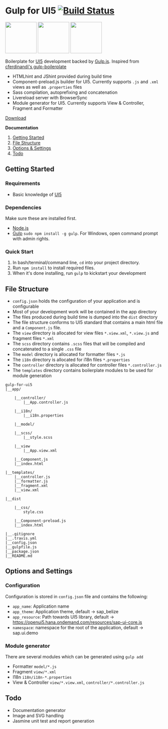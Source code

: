 # Gulp for UI5  [![Build Status](https://travis-ci.org/neel2292/gulp-for-ui5.svg?branch=master)](https://travis-ci.org/neel2292/gulp-for-ui5)

<img src="https://s3.amazonaws.com/media-p.slid.es/uploads/78377/images/1337731/gulp.png" height="100" />
<img src="https://upload.wikimedia.org/wikipedia/commons/thumb/c/ce/Plus_font_awesome.svg/2000px-Plus_font_awesome.svg.png" height="100" />
<img src="http://openui5.org/resources/OpenUI5_text_below.png" height="100" />

Boilerplate for [UI5](https://openui5.hana.ondemand.com/) development backed by [Gulp.js](http://gulpjs.com/). Inspired from [cferdinandi's gulp-boilerplate](https://github.com/cferdinandi/gulp-boilerplate)

* HTMLhint and JShint provided during build time
* Component-preload.js builder for UI5. Currently supports `.js` and `.xml` views as well as `.properties` files
* Sass compilation, autoprefixing and concatenation
* Livereload server with BrowserSync
* Module generator for UI5. Currently supports View & Controller, Fragment and Formatter

[Download](https://github.com/neel2292/gulp-for-ui5/archive/master.zip)

**Documentation**

1. [Getting Started](#getting-started)
2. [File Structure](#file-structure)
3. [Options & Settings](#options-and-settings)
4. [Todo](#todo)

## Getting Started

### Requirements
* Basic knowledge of [UI5](https://openui5.hana.ondemand.com/)

### Dependencies
Make sure these are installed first.

* [Node.js](http://nodejs.org)
* [Gulp](http://gulpjs.com) `sudo npm install -g gulp`. For Windows, open command prompt with admin rights.

### Quick Start

1. In bash/terminal/command line, `cd` into your project directory.
2. Run `npm install` to install required files.
3. When it's done installing, run `gulp` to kickstart your development

## File Structure

* `config.json` holds the configuration of your application and is configurable
* Most of your development work will be contained in the app directory
* The files produced during build time is dumped into the `dist` directory
* The file structure conforms to UI5 standard that contains a main html file and a `Component.js` file. 
* The `view` directory is allocated for view files `*.view.xml`, `*.view.js` and fragment files `*.xml` 
* The `scss` directory contains `.scss` files that will be compiled and concatenated to a single `.css` file
* The `model` directory is allocated for formatter files `*.js`
* The `i18n` directory is allocated for i18n files `*.properties`
* The `controller` directory is allocated for controller files `*.controller.js`
* The `templates` directory contains boilerplate modules to be used for module generation

```
gulp-for-ui5
|__app/

    |__controller/
        |__App.controller.js
        
    |__i18n/
        |__i18n.properties
        
    |__model/
    
    |__scss/
        |__style.scss
        
    |__view
        |__App.view.xml
        
    |__Component.js
    |__index.html
    
|__templates/
    |__controller.js
    |__formatter.js
    |__fragment.xml
    |__view.xml
    
|__dist

    |__css/
        style.css

    |__Component-preload.js
    |__index.html
    
|__.gitignore
|__.travis.yml
|__config.json
|__gulpfile.js
|__package.json
|__README.md
```

## Options and Settings

### Configuration

Configuration is stored in `config.json` file and contains the following:

* `app_name`: Application name
* `app_theme`: Application theme, default -> sap_belize
* `app_resource`: Path towards UI5 library, default -> https://openui5.hana.ondemand.com/resources/sap-ui-core.js
* `namespace`: namespace for the root of the application, default -> sap.ui.demo

### Module generator

There are several modules which can be generated using `gulp add`
* Formatter `model/*.js`
* Fragment `view/*.xml`
* I18n `i18n/i18n-*.properties`
* View & Controller `view/*.view.xml`, `controller/*.controller.js`

## Todo

* Documentation generator
* Image and SVG handling
* Jasmine unit test and report generation
